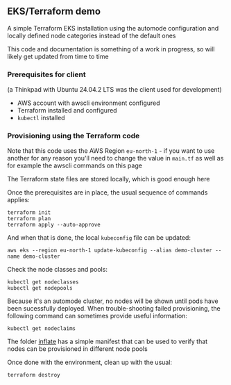 ## EKS/Terraform demo

A simple Terraform EKS installation using the automode configuration and locally defined node categories instead of the default ones    

This code and documentation is something of a work in progress, so will likely get updated from time to time    

### Prerequisites for client    
(a Thinkpad with Ubuntu 24.04.2 LTS was the client used for development)    

  - AWS account with awscli environment configured    
  - Terraform installed and configured    
  - ```kubectl``` installed    

### Provisioning using the Terraform code

Note that this code uses the AWS Region `eu-north-1` - if you want to use another for any reason you'll need to change the value in `main.tf` as well as for example the awscli commands on this page

The Terraform state files are stored locally, which is good enough here

Once the prerequisites are in place, the usual sequence of commands applies:
```
terraform init
terraform plan
terraform apply --auto-approve
```
And when that is done, the local `kubeconfig` file can be updated:
```
aws eks --region eu-north-1 update-kubeconfig --alias demo-cluster --name demo-cluster
```

Check the node classes and pools:
```
kubectl get nodeclasses
kubectl get nodepools
```

Because it's an automode cluster, no nodes will be shown until pods have been sucessfully deployed. When trouble-shooting failed provisioning, the following command can sometimes provide useful information:
```
kubectl get nodeclaims
```

The folder [inflate](/inflate) has a simple manifest that can be used to verify that nodes can be provisioned in different node pools

Once done with the environment, clean up with the usual:
```
terraform destroy
```
